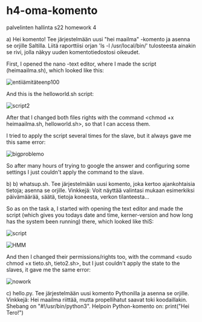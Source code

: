 # h4-oma-komento
palvelinten hallinta s22 homework 4

a) Hei komento! Tee järjestelmään uusi "hei maailma" -komento ja asenna se orjille Saltilla. Liitä raporttiisi orjan 'ls -l /usr/local/bin/' tulosteesta ainakin se rivi, jolla näkyy uuden komentotiedostosi oikeudet.

First, I opened the nano -text editor, where I made the script (heimaailma.sh), which looked like this:

![entiiämitäteenp100](https://user-images.githubusercontent.com/118457367/203609904-d80c04e4-232f-4877-a9e1-d22d55b405a5.jpg)
 
And this is the helloworld.sh script: 

![script2](https://user-images.githubusercontent.com/118457367/203610009-2106122f-b162-4d50-8c27-65c29d25b7ef.jpg)

After that I changed both files rights with the command <chmod +x heimaailma.sh, helloworld.sh>, so that I can access them.

I tried to apply the script several times for the slave, but it always gave me this same error:

![bigproblemo](https://user-images.githubusercontent.com/118457367/203610131-b9b2bd54-9891-4fb7-ac0c-57e9fce1b1ca.jpg)

So after many hours of trying to google the answer and configuring some settings I just couldn't apply the command to the slave. 

b) b) whatsup.sh. Tee järjestelmään uusi komento, joka kertoo ajankohtaisia tietoja; asenna se orjille. Vinkkejä: Voit näyttää valintasi mukaan esimerkiksi päivämäärää, säätä, tietoja koneesta, verkon tilanteesta...

So as on the task a, I started with opening the text editor and made the script (which gives you todays date and time, kerner-version and how long has the system been running) there, which looked like thiS:

![script](https://user-images.githubusercontent.com/118457367/203610911-c619cd77-b240-46ee-9958-9c6b905a2a67.jpg)

![HMM](https://user-images.githubusercontent.com/118457367/203611135-686d92e1-5bdf-457b-8018-0782241d766e.jpg)
 
 And then I changed their permissions/rights too, with the command <sudo chmod +x tieto.sh, tieto2.sh>, but I just couldn't apply the state to the slaves, it gave me the same error:
 
 ![nowork](https://user-images.githubusercontent.com/118457367/203611555-c60e36d1-9b6a-4f99-a514-9232d33dfc6f.jpg)
 
 c) hello.py. Tee järjestelmään uusi komento Pythonilla ja asenna se orjille. Vinkkejä: Hei maailma riittää, mutta propellihatut saavat toki koodaillakin. Shebang on "#!/usr/bin/python3". Helpoin Python-komento on: print("Hei Tero!")
 
 
